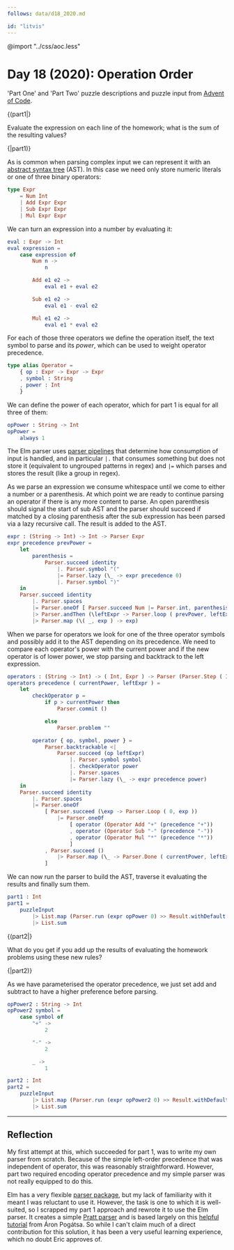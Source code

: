 ```yaml
---
follows: data/d18_2020.md

id: "litvis"
---
```


@import "../css/aoc.less"

# Day 18 (2020): Operation Order

'Part One' and 'Part Two' puzzle descriptions and puzzle input from [Advent of Code](https://adventofcode.com/2020/day/18).

{(part1|}

Evaluate the expression on each line of the homework; what is the sum of the resulting values?

{|part1)}

As is common when parsing complex input we can represent it with an [abstract syntax tree](https://en.wikipedia.org/wiki/Abstract_syntax_tree) (AST). In this case we need only store numeric literals or one of three binary operators:

```elm {l}
type Expr
    = Num Int
    | Add Expr Expr
    | Sub Expr Expr
    | Mul Expr Expr
```

We can turn an expression into a number by evaluating it:

```elm {l}
eval : Expr -> Int
eval expression =
    case expression of
        Num n ->
            n

        Add e1 e2 ->
            eval e1 + eval e2

        Sub e1 e2 ->
            eval e1 - eval e2

        Mul e1 e2 ->
            eval e1 * eval e2
```

For each of those three operators we define the operation itself, the text symbol to parse and its _power_, which can be used to weight operator precedence.

```elm {l}
type alias Operator =
    { op : Expr -> Expr -> Expr
    , symbol : String
    , power : Int
    }
```

We can define the power of each operator, which for part 1 is equal for all three of them:

```elm {l}
opPower : String -> Int
opPower =
    always 1
```

The Elm parser uses [parser pipelines](https://package.elm-lang.org/packages/elm/parser/latest/#parser-pipelines) that determine how consumption of input is handled, and in particular `|.` that consumes something but does not store it (equivalent to ungrouped patterns in regex) and `|=` which parses and stores the result (like a group in regex).

As we parse an expression we consume whitespace until we come to either a number or a parenthesis. At which point we are ready to continue parsing an operator if there is any more content to parse. An open parenthesis should signal the start of sub AST and the parser should succeed if matched by a closing parenthesis after the sub expression has been parsed via a lazy recursive call. The result is added to the AST.

```elm {l}
expr : (String -> Int) -> Int -> Parser Expr
expr precedence prevPower =
    let
        parenthesis =
            Parser.succeed identity
                |. Parser.symbol "("
                |= Parser.lazy (\_ -> expr precedence 0)
                |. Parser.symbol ")"
    in
    Parser.succeed identity
        |. Parser.spaces
        |= Parser.oneOf [ Parser.succeed Num |= Parser.int, parenthesis ]
        |> Parser.andThen (\leftExpr -> Parser.loop ( prevPower, leftExpr ) (operators precedence))
        |> Parser.map (\( _, exp ) -> exp)
```

When we parse for operators we look for one of the three operator symbols and possibly add it to the AST depending on its precedence. We need to compare each operator's power with the current power and if the new operator is of lower power, we stop parsing and backtrack to the left expression.

```elm {l}
operators : (String -> Int) -> ( Int, Expr ) -> Parser (Parser.Step ( Int, Expr ) ( Int, Expr ))
operators precedence ( currentPower, leftExpr ) =
    let
        checkOperator p =
            if p > currentPower then
                Parser.commit ()

            else
                Parser.problem ""

        operator { op, symbol, power } =
            Parser.backtrackable <|
                Parser.succeed (op leftExpr)
                    |. Parser.symbol symbol
                    |. checkOperator power
                    |. Parser.spaces
                    |= Parser.lazy (\_ -> expr precedence power)
    in
    Parser.succeed identity
        |. Parser.spaces
        |= Parser.oneOf
            [ Parser.succeed (\exp -> Parser.Loop ( 0, exp ))
                |= Parser.oneOf
                    [ operator (Operator Add "+" (precedence "+"))
                    , operator (Operator Sub "-" (precedence "-"))
                    , operator (Operator Mul "*" (precedence "*"))
                    ]
            , Parser.succeed ()
                |> Parser.map (\_ -> Parser.Done ( currentPower, leftExpr ))
            ]
```

We can now run the parser to build the AST, traverse it evaluating the results and finally sum them.

```elm {l r}
part1 : Int
part1 =
    puzzleInput
        |> List.map (Parser.run (expr opPower 0) >> Result.withDefault (Num -1) >> eval)
        |> List.sum
```

{(part2|}

What do you get if you add up the results of evaluating the homework problems using these new rules?

{|part2)}

As we have parameterised the operator precedence, we just set add and subtract to have a higher preference before parsing.

```elm {l}
opPower2 : String -> Int
opPower2 symbol =
    case symbol of
        "+" ->
            2

        "-" ->
            2

        _ ->
            1
```

```elm {l r}
part2 : Int
part2 =
    puzzleInput
        |> List.map (Parser.run (expr opPower2 0) >> Result.withDefault (Num -1) >> eval)
        |> List.sum
```

---

## Reflection

My first attempt at this, which succeeded for part 1, was to write my own parser from scratch. Because of the simple left-order precedence that was independent of operator, this was reasonably straightforward. However, part two required encoding operator precedence and my simple parser was not really equipped to do this.

Elm has a very flexible [parser package](https://package.elm-lang.org/packages/elm/parser/latest/Parser), but my lack of familiarity with it meant I was reluctant to use it. However, the task is one to which it is well-suited, so I scrapped my part 1 approach and rewrote it to use the Elm parser. It creates a simple [Pratt parser](https://en.wikipedia.org/wiki/Operator-precedence_parser#Pratt_parsing) and is based largely on this [helpful tutorial](https://medium.com/@pogiaron/writing-a-calculator-with-pratt-parsing-in-elm-a9c9dc53ca7e) from Áron Pogátsa. So while I can't claim much of a direct contribution for this solution, it has been a very useful learning experience, which no doubt Eric approves of.
